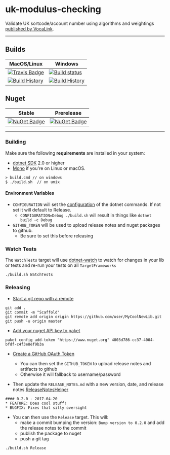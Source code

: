 # uk-modulus-checking

Validate UK sortcode/account number using algorithms and weightings [published by VocaLink](https://www.vocalink.com/customer-support/modulus-checking/).

---

## Builds

MacOS/Linux | Windows
--- | ---
[![Travis Badge](https://travis-ci.org/transactiveltd/uk-modulus-checking.svg?branch=master)](https://travis-ci.org/transactiveltd/uk-modulus-checking) | [![Build status](https://ci.appveyor.com/api/projects/status/github/transactiveltd/uk-modulus-checking?svg=true)](https://ci.appveyor.com/project/transactiveltd/uk-modulus-checking)
[![Build History](https://buildstats.info/travisci/chart/transactiveltd/uk-modulus-checking)](https://travis-ci.org/transactiveltd/uk-modulus-checking/builds) | [![Build History](https://buildstats.info/appveyor/chart/transactiveltd/uk-modulus-checking)](https://ci.appveyor.com/project/transactiveltd/uk-modulus-checking)  


## Nuget 

Stable | Prerelease
--- | ---
[![NuGet Badge](https://buildstats.info/nuget/UkModulusCheck)](https://www.nuget.org/packages/UkModulusCheck/) | [![NuGet Badge](https://buildstats.info/nuget/UkModulusCheck?includePreReleases=true)](https://www.nuget.org/packages/UkModulusCheck/)

---

### Building


Make sure the following **requirements** are installed in your system:

* [dotnet SDK](https://www.microsoft.com/net/download/core) 2.0 or higher
* [Mono](http://www.mono-project.com/) if you're on Linux or macOS.

```
> build.cmd // on windows
$ ./build.sh  // on unix
```

#### Environment Variables

* `CONFIGURATION` will set the [configuration](https://docs.microsoft.com/en-us/dotnet/core/tools/dotnet-build?tabs=netcore2x#options) of the dotnet commands.  If not set it will default to Release.
  * `CONFIGURATION=Debug ./build.sh` will result in things like `dotnet build -c Debug`
* `GITHUB_TOKEN` will be used to upload release notes and nuget packages to github.
  * Be sure to set this before releasing

### Watch Tests

The `WatchTests` target will use [dotnet-watch](https://github.com/aspnet/Docs/blob/master/aspnetcore/tutorials/dotnet-watch.md) to watch for changes in your lib or tests and re-run your tests on all `TargetFrameworks`

```
./build.sh WatchTests
```

### Releasing
* [Start a git repo with a remote](https://help.github.com/articles/adding-an-existing-project-to-github-using-the-command-line/)

```
git add .
git commit -m "Scaffold"
git remote add origin origin https://github.com/user/MyCoolNewLib.git
git push -u origin master
```

* [Add your nuget API key to paket](https://fsprojects.github.io/Paket/paket-config.html#Adding-a-NuGet-API-key)

```
paket config add-token "https://www.nuget.org" 4003d786-cc37-4004-bfdf-c4f3e8ef9b3a
```

* [Create a GitHub OAuth Token](https://help.github.com/articles/creating-a-personal-access-token-for-the-command-line/)
    * You can then set the `GITHUB_TOKEN` to upload release notes and artifacts to github
    * Otherwise it will fallback to username/password


* Then update the `RELEASE_NOTES.md` with a new version, date, and release notes [ReleaseNotesHelper](https://fsharp.github.io/FAKE/apidocs/fake-releasenoteshelper.html)

```
#### 0.2.0 - 2017-04-20
* FEATURE: Does cool stuff!
* BUGFIX: Fixes that silly oversight
```

* You can then use the `Release` target.  This will:
    * make a commit bumping the version:  `Bump version to 0.2.0` and add the release notes to the commit
    * publish the package to nuget
    * push a git tag

```
./build.sh Release
```
